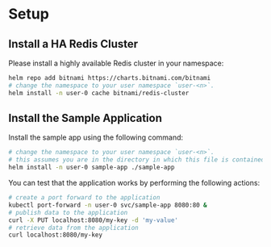 # Setup

## Install a HA Redis Cluster

Please install a highly available Redis cluster in your namespace:

```bash
helm repo add bitnami https://charts.bitnami.com/bitnami
# change the namespace to your user namespace `user-<n>`.
helm install -n user-0 cache bitnami/redis-cluster
```

## Install the Sample Application

Install the sample app using the following command:

```bash
# change the namespace to your user namespace `user-<n>`.
# this assumes you are in the directory in which this file is contained.
helm install -n user-0 sample-app ./sample-app
```

You can test that the application works by performing the following actions:

```bash
# create a port forward to the application
kubectl port-forward -n user-0 svc/sample-app 8080:80 &
# publish data to the application
curl -X PUT localhost:8080/my-key -d 'my-value'
# retrieve data from the application
curl localhost:8080/my-key
```

